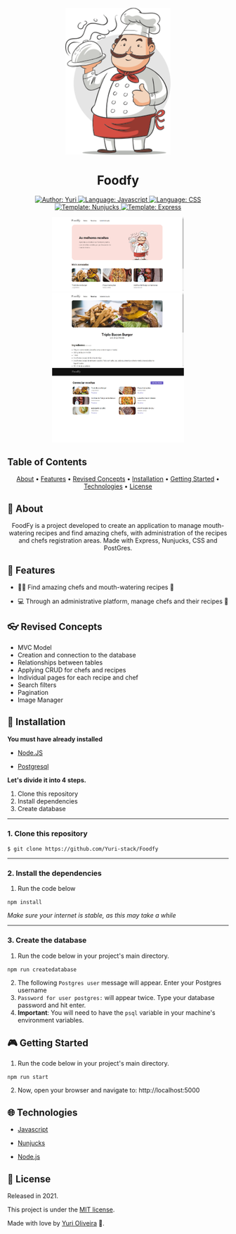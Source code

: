 <h1 align="center">
    <br><img src="https://github.com/Yuri-stack/Foodfy/blob/master/public/assets/chef.png?raw=true" alt="Index" width="240"><br><br>
    Foodfy 
</h1>

<div>
  <p align="center">
    <a  href="https://www.linkedin.com/in/yuri-silva99/"  target="_blank">
      <img  src="https://img.shields.io/static/v1?label=Author&message=Yuri&color=00ff99&style=for-the-badge&logo=LinkedIn"  alt="Author: Yuri">
    </a>
    <a  href="#">
      <img  src="https://img.shields.io/static/v1?label=Language&message=Javascript&color=yellow&style=for-the-badge&logo=JavaScript"  alt="Language: Javascript">
    </a>
    <a  href="#">
      <img  src="https://img.shields.io/static/v1?label=Language&message=CSS&color=blue&style=for-the-badge&logo=CSS3"  alt="Language: CSS">
    </a>
    <br>
    <a  href="#">
      <img  src="https://img.shields.io/static/v1?label=Template&message=Nunjucks&color=green&style=for-the-badge&logo=Ghost"  alt="Template: Nunjucks">
    </a>
    <a  href="#">
      <img  src="https://img.shields.io/static/v1?label=Template&message=Express&color=yellow&style=for-the-badge&logo=Ghost"  alt="Template: Express">
    </a>
  </p>
</div>

<p align="center">
    <img src="public/assets/index.png" alt="Index" width="300">
    <img src="public/assets/recipes.png" alt="Recipe Page" width="300" ><br>
    <img src="public/assets/admin.png" alt="Admin Page" width="300">
</p>

## Table of Contents

<p align="center">
 <a href="#about">About</a> •
 <a href="#features">Features</a> •
 <a href="#revised-concepts">Revised Concepts</a> • 
 <a href="#installation">Installation</a> • 
 <a href="#getting-started">Getting Started</a> • 
 <a href="#technologies">Technologies</a> • 
 <a href="#license">License</a>
</p>

## 📌 About
<div>
    <p align="center">
        FoodFy is a project developed to create an application to manage mouth-watering recipes and find amazing chefs, with administration of the recipes and chefs registration areas. Made with Express, Nunjucks, CSS and PostGres.
    </p>
</div>

## 🚀 Features

- 👩‍🍳 Find amazing chefs and mouth-watering recipes 🍤

- 💻 Through an administrative platform, manage chefs and their recipes 🍴 

## 👓 Revised Concepts

- MVC Model
- Creation and connection to the database
- Relationships between tables
- Applying CRUD for chefs and recipes
- Individual pages for each recipe and chef
- Search filters
- Pagination
- Image Manager

## 📕 Installation

**You must have already installed**

- <a  href="https://nodejs.org/en/download/"> Node.JS </a>

- <a  href="https://www.postgresql.org/"> Postgresql </a>

**Let's divide it into 4 steps.**

1. Clone this repository
2. Install dependencies
3. Create database
<!-- 4. Feed the database -->

  ---
### 1. Clone this repository
```
$ git clone https://github.com/Yuri-stack/Foodfy
```
---
### 2. Install the dependencies

1.  Run the code below
```
npm install
```
*Make sure your internet is stable, as this may take a while*

  ---
### 3. Create the database
  
1.  Run the code below in your project's main directory.
```
npm run createdatabase
```
2. The following `Postgres user` message will appear. Enter your Postgres username
3. `Password for user postgres:` will appear twice. Type your database password and hit enter.
4. **Important**: You will need to have the `psql` variable in your machine's environment variables.

## 🎮 Getting Started

1. Run the code below in your project's main directory.
```
npm run start
```
2. Now, open your browser and navigate to: http://localhost:5000
## 🌐 Technologies

- [Javascript](https://www.javascript.com/)

- [Nunjucks](https://mozilla.github.io/nunjucks/)

- [Node.js](https://nodejs.org/en/)

## 📝 License

Released in 2021.

This project is under the [MIT license](https://github.com/Yuri-stack/Foodfy/blob/master/LICENSE).

Made with love by [Yuri Oliveira](https://www.linkedin.com/in/yuri-silva99/) 🚀.
